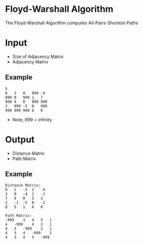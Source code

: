# Floyd-Warshall Algorithm

The Floyd-Warshall Algorithm computes All-Pairs-Shortest-Paths

# Input
*  Size of Adjacency Matrix
*  Adjacency Matrix

## Example
```
5
0 	3 	8 	999 -4
999 0 	999 1 	7
999 4 	0 	999 999 
2 	999 -5 	0 	999
999 999 999 6 	0
```

*  Note, 999 = infinity

# Output
*  Distance Matrix
*  Path Matrix

## Example
```
Distance Matrix:
0	1	-3	2	-4	
3	0	-4	1	-1	
7	4	0	5	3	
2	-1	-5	0	-2	
8	5	1	6	0	

Path Matrix:
-999	3	4	5	1	
4	-999	4	2	1	
4	3	-999	2	1	
4	3	4	-999	1	
4	3	4	5	-999	
```
